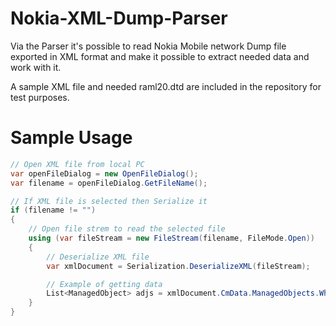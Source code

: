 # Nokia-XML-Dump-Parser
Via the Parser it's possible to read Nokia Mobile network Dump file exported in XML format and make it possible to extract needed data and work with it.

A sample XML file and needed raml20.dtd are included in the repository for test purposes.

# Sample Usage
```C#
// Open XML file from local PC
var openFileDialog = new OpenFileDialog();
var filename = openFileDialog.GetFileName();

// If XML file is selected then Serialize it
if (filename != "")
{
    // Open file strem to read the selected file
    using (var fileStream = new FileStream(filename, FileMode.Open))
    {
        // Deserialize XML file
        var xmlDocument = Serialization.DeserializeXML(fileStream);

        // Example of getting data
        List<ManagedObject> adjs = xmlDocument.CmData.ManagedObjects.Where(o => o.Class == "ADJS").ToList();
    }
}
```
